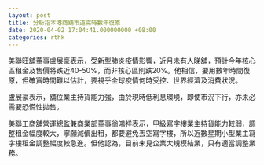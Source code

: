 ```yaml
---
layout: post
title: 分析指本港商舖市道需時數年復原
date: 2020-04-02 17:04:41.000000000 +08:00
categories: rthk
---
```


美聯旺舖董事盧展豪表示，受新型肺炎疫情影響，近月未有人睇舖，預計今年核心區租金及售價將跌近40-50%，而非核心區則跌20%。他相信，要用數年時間復原，但確實時間難以估計，要視乎全球疫情何時受控、世界經濟及消費狀況。

盧展豪表示，舖位業主持貨能力強，由於現時低利息環境，即使市況下行，亦未必需要恐慌性拋售。

美聯工商舖營運總監兼商業部董事翁鴻祥表示，甲級寫字樓業主持貨能力較弱，調整租金幅度較大，寧願減價出租，都要避免丟空寫字樓，所以近數星期小型業主寫字樓租金調整幅度較急進。但他認為，目前未見企業大規模結業，只有適當調整業務。
